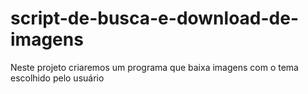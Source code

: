 # script-de-busca-e-download-de-imagens

Neste projeto criaremos um programa que baixa imagens com o tema escolhido pelo usuário
